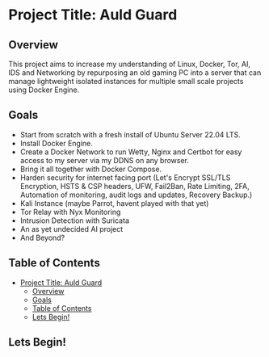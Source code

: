 # Project Title: Auld Guard 

## Overview

This project aims to increase my understanding of Linux, Docker, Tor, AI, IDS and Networking by repurposing an old gaming PC into a server that can manage lightweight isolated instances for multiple small scale projects using Docker Engine.

## Goals

- Start from scratch with a fresh install of Ubuntu Server 22.04 LTS.
- Install Docker Engine.
- Create a Docker Network to run Wetty, Nginx and Certbot for easy access to my server via my DDNS on any browser.
- Bring it all together with Docker Compose.
- Harden security for internet facing port (Let's Encrypt SSL/TLS Encryption, HSTS & CSP headers, UFW, Fail2Ban, Rate Limiting, 2FA, Automation of monitoring, audit logs and updates, Recovery Backup.)
- Kali Instance (maybe Parrot, havent played with that yet)
- Tor Relay with Nyx Monitoring
- Intrusion Detection with Suricata
- An as yet undecided AI project
- And Beyond?
  
## Table of Contents

- [Project Title: Auld Guard](#project-title-auld-guard)
  - [Overview](#overview)
  - [Goals](#goals)
  - [Table of Contents](#table-of-contents)
  - [Lets Begin!](#lets-begin!)
 
## Lets Begin!



